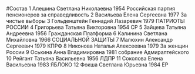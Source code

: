 #Состав
1 Алешина Светлана Николаевна 1954 Российская партия пенсионеров за справедливость
2 Васильева Елена Сергеевна 1977 За чистые выборы
3 Гольденштейн Геннадий Лазаревич 1979 ПАТРИОТЫ РОССИИ
4 Григорьева Татьяна Викторовна 1954 СР
5 Зайцева Татьяна Андреевна 1956 Гражданская Платформа
6 Калинина Светлана Михайловна 1966 СОЦИАЛЬНОЙ ЗАЩИТЫ
7 Малюхин Александр Сергеевич 1979 КПРФ
8 Никонова Наталья Алексеевна 1979 За женщин России
9 Оськина Анна Владимировна 1981 собрание Адмиралтейского
10 Рейгант Татьяна Васильевна 1956 ЛДПР
11 Соколова Елена Васильевна 1983 ЯБЛОКО
12 Фокша Светлана Юрьевна 1984 ЕР
